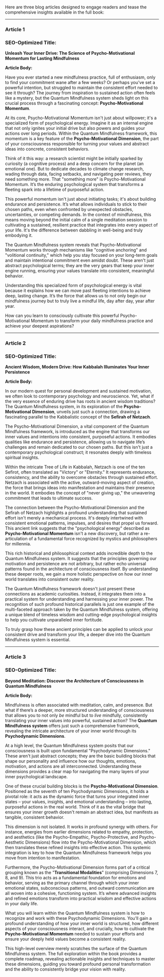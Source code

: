 Here are three blog articles designed to engage readers and tease the comprehensive insights available in the full book:

---

### Article 1

### SEO-Optimized Title:
**Unleash Your Inner Drive: The Science of Psycho-Motivational Momentum for Lasting Mindfulness**

**Article Body:**

Have you ever started a new mindfulness practice, full of enthusiasm, only to find your commitment wane after a few weeks? Or perhaps you’ve set a powerful intention, but struggled to maintain the consistent effort needed to see it through? The journey from inspiration to sustained action often feels like a mystery, but the Quantum Mindfulness system sheds light on this crucial process through a fascinating concept: **Psycho-Motivational Momentum**.

At its core, Psycho-Motivational Momentum isn't just about willpower; it's a specialized form of psychological energy. Imagine it as an internal engine that not only ignites your initial drive but also powers and guides your actions over long periods. Within the Quantum Mindfulness framework, this momentum is a key feature of the **Psycho-Motivational Dimension**, the part of your consciousness responsible for turning your values and abstract ideas into concrete, consistent behaviors.

Think of it this way: a research scientist might be initially sparked by curiosity (a cognitive process) and a deep concern for the planet (an emotional one). But to dedicate decades to climate change research, wading through data, facing setbacks, and navigating peer reviews, they need something more. That "something more" is Psycho-Motivational Momentum. It’s the enduring psychological system that transforms a fleeting spark into a lifetime of purposeful action.

This powerful momentum isn't just about initiating tasks; it's about building endurance and persistence. It’s what allows individuals to stick to their chosen paths, even when confronted by unexpected obstacles, uncertainties, or competing demands. In the context of mindfulness, this means moving beyond the initial calm of a single meditation session to cultivating a sustained, resilient practice that integrates into every aspect of your life. It's the difference between dabbling in well-being and truly embodying it.

The Quantum Mindfulness system reveals that Psycho-Motivational Momentum works through mechanisms like "cognitive anchoring" and "volitional continuity," which help you stay focused on your long-term goals and maintain intentional commitment even amidst doubt. These aren't just abstract psychological terms; they are the very gears that keep your inner engine running, ensuring your values translate into consistent, meaningful behavior.

Understanding this specialized form of psychological energy is vital because it explains how we can move past fleeting intentions to achieve deep, lasting change. It’s the force that allows us to not only begin our mindfulness journey but to truly live a mindful life, day after day, year after year.

How can you learn to consciously cultivate this powerful Psycho-Motivational Momentum to transform your daily mindfulness practice and achieve your deepest aspirations?

---

### Article 2

### SEO-Optimized Title:
**Ancient Wisdom, Modern Drive: How Kabbalah Illuminates Your Inner Persistence**

**Article Body:**

In our modern quest for personal development and sustained motivation, we often look to contemporary psychology and neuroscience. Yet, what if the very essence of enduring drive has roots in ancient wisdom traditions? The Quantum Mindfulness system, in its exploration of the **Psycho-Motivational Dimension**, unveils just such a connection, drawing a fascinating parallel to the Kabbalistic concept of the **Sefirah of Netzach**.

The Psycho-Motivational Dimension, a vital component of the Quantum Mindfulness framework, is introduced as the engine that transforms our inner values and intentions into consistent, purposeful actions. It embodies qualities like endurance and persistence, allowing us to navigate life’s challenges and remain dedicated to our chosen paths. But this isn't just a contemporary psychological construct; it resonates deeply with timeless spiritual insights.

Within the intricate Tree of Life in Kabbalah, Netzach is one of the ten Sefirot, often translated as "Victory" or "Eternity." It represents endurance, consistency, and the ability to overcome obstacles through sustained effort. Netzach is associated with the active, outward-moving aspect of creation, the force that brings ideas into manifestation and maintains their presence in the world. It embodies the concept of "never giving up," the unwavering commitment that leads to ultimate success.

The connection between the Psycho-Motivational Dimension and the Sefirah of Netzach highlights a profound understanding that sustained effort isn't merely a mechanical process. It's deeply intertwined with consistent emotional patterns, impulses, and desires that propel us forward. This ancient link suggests that the "psychological energy" described as **Psycho-Motivational Momentum** isn't a new discovery, but rather a re-articulation of a fundamental force recognized by mystics and philosophers for millennia.

This rich historical and philosophical context adds incredible depth to the Quantum Mindfulness system. It suggests that the principles governing our motivation and persistence are not arbitrary, but rather echo universal patterns found in the architecture of consciousness itself. By understanding these deeper roots, we gain a more holistic perspective on how our inner world translates into consistent outer reality.

The Quantum Mindfulness framework doesn't just present these connections as academic curiosities. Instead, it integrates them into a practical system for understanding and harnessing your inner power. The recognition of such profound historical parallels is just one example of the multi-faceted approach taken by the Quantum Mindfulness system, offering a unique blend of timeless wisdom and cutting-edge psychological insights to help you cultivate unparalleled inner fortitude.

To truly grasp how these ancient principles can be applied to unlock your consistent drive and transform your life, a deeper dive into the Quantum Mindfulness system is essential.

---

### Article 3

### SEO-Optimized Title:
**Beyond Meditation: Discover the Architecture of Consciousness in Quantum Mindfulness**

**Article Body:**

Mindfulness is often associated with meditation, calm, and presence. But what if there’s a deeper, more structured understanding of consciousness that allows you to not only *be* mindful but to *live* mindfully, consistently translating your inner values into powerful, sustained action? The **Quantum Mindfulness system** offers just such a comprehensive framework, revealing the intricate architecture of your inner world through its **Psychodynamic Dimensions**.

At a high level, the Quantum Mindfulness system posits that our consciousness is built upon fundamental "Psychodynamic Dimensions." These aren't just abstract concepts; they are the basic building blocks that shape our personality and influence how our thoughts, emotions, motivation, and actions are all interconnected. Understanding these dimensions provides a clear map for navigating the many layers of your inner psychological landscape.

One of these crucial building blocks is the **Psycho-Motivational Dimension**. Positioned as the seventh of ten Psychodynamic Dimensions, it holds a pivotal role: it acts as the dynamic force that turns your integrated inner states – your values, insights, and emotional understanding – into lasting, purposeful actions in the real world. Think of it as the vital bridge that ensures your inner growth doesn't remain an abstract idea, but manifests as tangible, consistent behavior.

This dimension is not isolated. It works in profound synergy with others. For instance, energies from earlier dimensions related to empathy, protection, and aesthetics (like the Psycho-Empathic, Psycho-Protective, and Psycho-Aesthetic Dimensions) flow into the Psycho-Motivational Dimension, which then translates these refined insights into effective action. This systemic integration is key to how the Quantum Mindfulness framework helps you move from intention to manifestation.

Furthermore, the Psycho-Motivational Dimension forms part of a critical grouping known as the "**Transitional Modalities**" (comprising Dimensions 7, 8, and 9). This trio acts as a fundamental foundation for emotions and behavior, serving as the primary channel through which your inner emotional states, subconscious patterns, and outward communication are all woven into a cohesive, functioning system. It’s where advanced insights and refined emotions transform into practical wisdom and effective actions in your daily life.

What you will learn within the Quantum Mindfulness system is how to recognize and work with these Psychodynamic Dimensions. You'll gain a profound understanding of how your inner world is structured, how different aspects of your consciousness interact, and crucially, how to cultivate the **Psycho-Motivational Momentum** needed to sustain your efforts and ensure your deeply held values become a consistent reality.

This high-level overview merely scratches the surface of the Quantum Mindfulness system. The full exploration within the book provides a complete roadmap, revealing actionable insights and techniques to master these dimensions, guiding you toward profound personal transformation and the ability to consistently bridge your vision with reality.